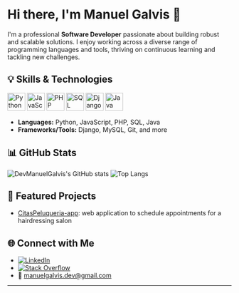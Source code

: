 # Hi there, I'm Manuel Galvis 👋

I'm a professional **Software Developer** passionate about building robust and scalable solutions. I enjoy working across a diverse range of programming languages and tools, thriving on continuous learning and tackling new challenges.

## 💡 Skills & Technologies

<p align="left">
  <img src="https://cdn.jsdelivr.net/gh/devicons/devicon/icons/python/python-original.svg" alt="Python" width="40" height="40"/>
  <img src="https://cdn.jsdelivr.net/gh/devicons/devicon/icons/javascript/javascript-original.svg" alt="JavaScript" width="40" height="40"/>
  <img src="https://cdn.jsdelivr.net/gh/devicons/devicon/icons/php/php-original.svg" alt="PHP" width="40" height="40"/>
  <img src="https://cdn.jsdelivr.net/gh/devicons/devicon/icons/mysql/mysql-original.svg" alt="SQL" width="40" height="40"/>
  <img src="https://cdn.jsdelivr.net/gh/devicons/devicon/icons/django/django-plain.svg" alt="Django" width="40" height="40"/>
  <img src="https://cdn.jsdelivr.net/gh/devicons/devicon/icons/java/java-original.svg" alt="Java" width="40" height="40"/>
</p>

- **Languages:** Python, JavaScript, PHP, SQL, Java
- **Frameworks/Tools:** Django, MySQL, Git, and more

## 📊 GitHub Stats

![DevManuelGalvis's GitHub stats](https://github-readme-stats.vercel.app/api?username=DevManuelGalvis&show_icons=true&theme=default)
![Top Langs](https://github-readme-stats.vercel.app/api/top-langs/?username=DevManuelGalvis&layout=compact&theme=default)

## 🌟 Featured Projects
  - [CitasPeluqueria-app](https://github.com/DevManuelGalvis/CitasPeluqueria-app): web application to schedule appointments for a hairdressing salon

## 🌐 Connect with Me

- [![LinkedIn](https://img.shields.io/badge/LinkedIn-blue?logo=linkedin&logoColor=white)](https://www.linkedin.com/in/manuelgalvis/)
- [![Stack Overflow](https://img.shields.io/badge/StackOverflow-FE7A16?logo=stackoverflow&logoColor=white)](https://stackoverflow.com/)
- 📧 [manuelgalvis.dev@gmail.com](mailto:manuelgalvis.dev@gmail.com)

---

<!--
**DevManuelGalvis/DevManuelGalvis** is a ✨special✨ repository because its `README.md` (this file) appears on your GitHub profile.
-->
